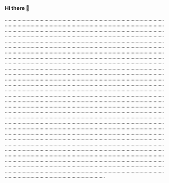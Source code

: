 ### Hi there 👋

..........................................................................................................................................................................................................................................................................................................................................................................................................................................................................................................................................................................................................................................................................................................................................................................................................................................................................................................................................................................................................................................................................................................................................................................................................................................................................................................................................................................................................................................................................................................................................................................................................................................................................................................................................................................................................................................................................................................................................................................................................................................................................................................................................................................................................................................................................................................................................................................................................................................................................................................................................................................................................................................................................................................................................................................................................................................................................................................................................................................................................................................................................................................................................................................................................................................................................................................................................................................................................................................................................................................................................................................................................................................................................................................................................................................................................................